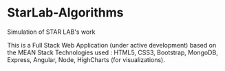 # StarLab-Algorithms
Simulation of STAR LAB's work

This is a Full Stack Web Application (under active development) based on the MEAN Stack
Technologies used : HTML5, CSS3, Bootstrap, MongoDB, Express, Angular, Node, HighCharts (for visualizations).
